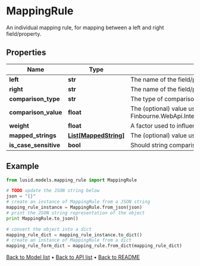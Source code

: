 # MappingRule

An individual mapping rule, for mapping between a left and right field/property.

## Properties
Name | Type | Description | Notes
------------ | ------------- | ------------- | -------------
**left** | **str** | The name of the field/property in the left resource (e.g. a transaction) | [optional] 
**right** | **str** | The name of the field/property in the right resource (e.g. a transaction) | [optional] 
**comparison_type** | **str** | The type of comparison to be performed | [optional] 
**comparison_value** | **float** | The (optional) value used with Finbourne.WebApi.Interface.Dto.Mappings.MappingRule.ComparisonType | [optional] 
**weight** | **float** | A factor used to influence the importance of this item. | [optional] 
**mapped_strings** | [**List[MappedString]**](MappedString.md) | The (optional) value used to map string values. | [optional] 
**is_case_sensitive** | **bool** | Should string comparisons take case into account, defaults to &#x60;false&#x60;. | [optional] 

## Example

```python
from lusid.models.mapping_rule import MappingRule

# TODO update the JSON string below
json = "{}"
# create an instance of MappingRule from a JSON string
mapping_rule_instance = MappingRule.from_json(json)
# print the JSON string representation of the object
print MappingRule.to_json()

# convert the object into a dict
mapping_rule_dict = mapping_rule_instance.to_dict()
# create an instance of MappingRule from a dict
mapping_rule_form_dict = mapping_rule.from_dict(mapping_rule_dict)
```
[Back to Model list](../README.md#documentation-for-models) &#8226; [Back to API list](../README.md#documentation-for-api-endpoints) &#8226; [Back to README](../README.md)


